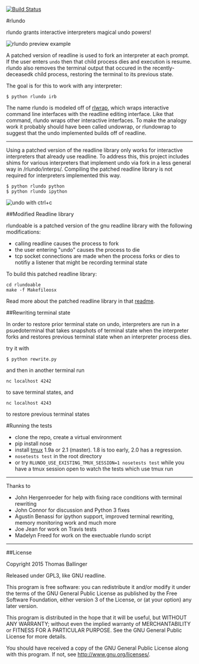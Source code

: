 [![Build Status](https://travis-ci.org/thomasballinger/rlundo.svg?branch=master)](https://travis-ci.org/thomasballinger/rlundo)

#rlundo

rlundo grants interactive interpreters magical undo powers!

![rlundo preview example](http://ballingt.com/assets/rlundopreview.gif)

A patched version of readline is used to fork an interpreter
at each prompt. If the user enters `undo` then that child process dies
and execution is resume.
rlundo also removes the terminal output that occured in the recently-deceasedk
child process, restoring the terminal to its previous state.

The goal is for this to work with any interpreter:

    $ python rlundo irb

The name rlundo is modeled off of
[rlwrap](https://github.com/hanslub42/rlwrap), which wraps interactive
command line interfaces with the readline editing interface. Like that
command, rlundo wraps other interactive interfaces.
To make the analogy work it probably should have been called undowrap, or
rlundowrap to suggest that the undo implemented builds off of readline.

---

Using a patched version of the readline library only works for interactive
interpreters that already use readline. To address this, this project
includes shims for various interpreters that implement undo via fork in a
less general way in /rlundo/interps/. Compiling the patched readline library
is not required for interpreters implemented this way.

    $ python rlundo python
    $ python rlundo ipython

![undo with ctrl+c](http://ballingt.com/assets/undoable_ipython.gif)

##Modified Readline library

rlundoable is a patched version of the gnu readline library with the following
modifications:

* calling readline causes the process to fork
* the user entering "undo" causes the process to die
* tcp socket connections are made when the process forks or dies to notifiy
  a listener that might be recording terminal state

To build this patched readline library:

    cd rlundoable
    make -f Makefileosx

Read more about the patched readline library in that [readme](rlundoable/readme.md).

##Rewriting terminal state

In order to restore prior terminal state on undo, interpreters are run
in a psuedoterminal that takes snapshots of terminal state when the
interpreter forks and restores previous terminal state when an interpreter
process dies.

try it with

    $ python rewrite.py

and then in another terminal run

    nc localhost 4242

to save terminal states, and

    nc localhost 4243

to restore previous terminal states


#Running the tests

* clone the repo, create a virtual environment
* pip install nose
* install [tmux](https://github.com/tmux/tmux) 1.9a or 2.1 (master). 1.8 is
  too early, 2.0 has a regression.
* `nosetests test` in the root directory
* or try `RLUNDO_USE_EXISTING_TMUX_SESSION=1 nosetests test` while you have a tmux
  session open to watch the tests which use tmux run


---

Thanks to

* John Hergenroeder for help with fixing race conditions with terminal
  rewriting
* John Connor for discussion and Python 3 fixes
* Agustín Benassi for ipython support, improved terminal rewriting, memory
  monitoring work and much more
* Joe Jean for work on Travis tests
* Madelyn Freed for work on the exectuable rlundo script

---

##License

Copyright 2015 Thomas Ballinger

Released under GPL3, like GNU readline.

This program is free software: you can redistribute it and/or modify
it under the terms of the GNU General Public License as published by
the Free Software Foundation, either version 3 of the License, or
(at your option) any later version.

This program is distributed in the hope that it will be useful,
but WITHOUT ANY WARRANTY; without even the implied warranty of
MERCHANTABILITY or FITNESS FOR A PARTICULAR PURPOSE.  See the
GNU General Public License for more details.

You should have received a copy of the GNU General Public License
along with this program.  If not, see <http://www.gnu.org/licenses/>.
